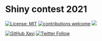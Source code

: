 # Shiny contest 2021

<!-- badges: start -->
[![License: MIT](https://img.shields.io/badge/License-MIT-blue.svg)](https://opensource.org/licenses/MIT)
[![contributions welcome](https://img.shields.io/badge/contributions-welcome-brightgreen.svg?style=flat)](https://github.com/xavivg91/shiny-contest-2021/issues/new)
![](https://visitor-badge.glitch.me/badge?page_id=github.com/xavivg91/shiny-contest-2021)
<!-- [![HitCount](http://hits.dwyl.com/xavivg91/shiny-contest-2021.svg)](http://hits.dwyl.com/xavivg91/shiny-contest-2021) -->
<!-- badges: end -->

[![GitHub Xavi](https://img.shields.io/github/followers/xavivg91?label=follow&style=social)](https://github.com/xavivg91/)
[![Twitter Follow](https://img.shields.io/twitter/follow/Xavier91vg.svg?style=social)](https://twitter.com/Xavier91vg)

